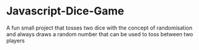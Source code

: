 # Javascript-Dice-Game
A fun small project that tosses two dice with the concept of randomisation and always draws a random number that can be used to toss between two players
